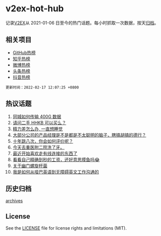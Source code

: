# v2ex-hot-hub

 记录[V2EX](https://www.v2ex.com/)从 2021-01-06 日至今的热门话题。每小时抓取一次数据，按天[归档](archives)。
 
 ## 相关项目

- [GitHub热榜](https://github.com/snaildev/github-hot-hub)
- [知乎热榜](https://github.com/snaildev/zhihu-hot-hub)
- [微博热榜](https://github.com/snaildev/weibo-hot-hub)
- [头条热榜](https://github.com/snaildev/toutiao-hot-hub)
- [抖音热榜](https://github.com/snaildev/douyin-hot-hub)


 `更新时间：2022-02-17 12:07:25 +0800`

## 热议话题

1. [同城如何传输 400G 数据](https://www.v2ex.com/t/834206)
1. [请问二手 HHKB 可以买么？](https://www.v2ex.com/t/834214)
1. [精力差怎么办, 一直想睡觉](https://www.v2ex.com/t/834217)
1. [大部分公司的产品经理是不是都是不太聪明的脑子，瞎搞胡搞的德行？](https://www.v2ex.com/t/834415)
1. [十年跳八次，你会如何评价呢？](https://www.v2ex.com/t/834420)
1. [今天去重医附二院洗了牙。](https://www.v2ex.com/t/834202)
1. [最近开始喜欢走有线连接的东西了](https://www.v2ex.com/t/834383)
1. [看看自己精确到秒的工资，还好意思摸鱼吗😂](https://www.v2ex.com/t/834257)
1. [关于幽门螺旋杆菌](https://www.v2ex.com/t/834315)
1. [我是如何从哑巴英语到无障碍英文工作沟通的](https://www.v2ex.com/t/834388)

## 历史归档

[archives](archives)

## License

See the [LICENSE](LICENSE) file for license rights and limitations (MIT).
